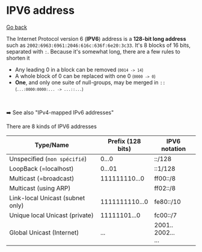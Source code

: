 # IPV6 address

[Go back](../index.md)

<div class="row row-cols-md-2"><div>

The Internet Protocol version 6 (**IPV6**) address is a **128-bit long address** such as `2002:6963:6961:2046:616c:636f:6e20:3c33`. It's 8 blocks of 16 bits, separated with `:`. Because it's somewhat long, there are a few rules to shorten it

* Any leading $0$ in a block can be removed <small>(`0014 -> 14`)</small>
* A whole block of $0$ can be replaced with one $0$ <small>(`0000 -> 0`)</small>
* **One**, and only one suite of null-groups, may be merged in `::` <small>(`...:0000:0000:... -> ...::...`)</small>

<br>

➡️ See also "IPv4-mapped IPv6 addresses"
</div><div>


There are 8 kinds of IPV6 addresses

| Type/Name                        | Prefix (128 bits) | IPV6 notation            |
|----------------------------------|-------------------|--------------------------|
| Unspecified (`non spécifié`)     | 0...0             | ::/128                   |
| LoopBack (=localhost)            | 0...01            | ::1/128                  |
| Multicast (=broadcast)           | 111111110...0     | ff00::/8                 |
| Multicast (using ARP)            |                   | ff02::/8                 |
| Link-local Unicast (subnet only) | 1111111110...0    | fe80::/10                |
| Unique local Unicast (private)   | 11111101...0      | fc00::/7                 |
| Global Unicast (Internet)        | ...               | 2001..<br>2002...<br>... |
</div></div>